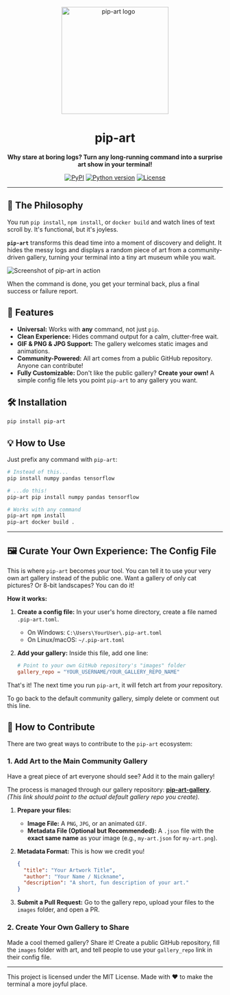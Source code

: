 <p align="center">
  <img src="https://i.postimg.cc/5yp7DxHN/Chat-GPT-Image-13-2025-14-31-22.png" width="250" alt="pip-art logo">
</p>

<h1 align="center">pip-art</h1>

<p align="center">
  <strong>Why stare at boring logs? Turn any long-running command into a surprise art show in your terminal!</strong>
</p>

<p align="center">
    <a href="#"><img src="https://pypi.org/project/pip-art/" alt="PyPI"></a>
    <a href="#"><img src="https://img.shields.io/badge/python-3.9+-blue.svg" alt="Python version"></a>
    <a href="#"><img src="https://img.shields.io/badge/license-MIT-green.svg" alt="License"></a>
</p>

---

## 🎨 The Philosophy

You run `pip install`, `npm install`, or `docker build` and watch lines of text scroll by. It's functional, but it's joyless. 

**`pip-art`** transforms this dead time into a moment of discovery and delight. It hides the messy logs and displays a random piece of art from a community-driven gallery, turning your terminal into a tiny art museum while you wait.

![Screenshot of pip-art in action](https://i.postimg.cc/4NJpMPB3/2025-07-15-114221.png)

When the command is done, you get your terminal back, plus a final success or failure report.

## 🚀 Features

*   **Universal:** Works with **any** command, not just `pip`.
*   **Clean Experience:** Hides command output for a calm, clutter-free wait.
*   **GIF & PNG & JPG Support:** The gallery welcomes static images and animations.
*   **Community-Powered:** All art comes from a public GitHub repository. Anyone can contribute!
*   **Fully Customizable:** Don't like the public gallery? **Create your own!** A simple config file lets you point `pip-art` to any gallery you want.

## 🛠️ Installation

```bash
pip install pip-art
```

## 💡 How to Use

Just prefix any command with `pip-art`:

```bash
# Instead of this...
pip install numpy pandas tensorflow

# ...do this!
pip-art pip install numpy pandas tensorflow
```

```bash
# Works with any command
pip-art npm install
pip-art docker build .
```

---

## 🖼️ Curate Your Own Experience: The Config File

This is where `pip-art` becomes *your* tool. You can tell it to use your very own art gallery instead of the public one. Want a gallery of only cat pictures? Or 8-bit landscapes? You can do it!

**How it works:**

1.  **Create a config file:** In your user's home directory, create a file named `.pip-art.toml`.
    *   On Windows: `C:\Users\YourUser\.pip-art.toml`
    *   On Linux/macOS: `~/.pip-art.toml`

2.  **Add your gallery:** Inside this file, add one line:

    ```toml
    # Point to your own GitHub repository's "images" folder
    gallery_repo = "YOUR_USERNAME/YOUR_GALLERY_REPO_NAME"
    ```

That's it! The next time you run `pip-art`, it will fetch art from *your* repository.

To go back to the default community gallery, simply delete or comment out this line.

## 🤝 How to Contribute

There are two great ways to contribute to the `pip-art` ecosystem:

### 1. Add Art to the Main Community Gallery

Have a great piece of art everyone should see? Add it to the main gallery!

The process is managed through our gallery repository: **[pip-art-gallery](https://github.com/YOUR_USERNAME/pip-art-gallery)**. *(This link should point to the actual default gallery repo you create).*

1.  **Prepare your files:**
    *   **Image File:** A `PNG`, `JPG`, or an animated `GIF`.
    *   **Metadata File (Optional but Recommended):** A `.json` file with the **exact same name** as your image (e.g., `my-art.json` for `my-art.png`).

2.  **Metadata Format:** This is how we credit you!
    ```json
    {
      "title": "Your Artwork Title",
      "author": "Your Name / Nickname",
      "description": "A short, fun description of your art."
    }
    ```

3.  **Submit a Pull Request:** Go to the gallery repo, upload your files to the `images` folder, and open a PR.

### 2. Create Your Own Gallery to Share

Made a cool themed gallery? Share it! Create a public GitHub repository, fill the `images` folder with art, and tell people to use your `gallery_repo` link in their config file.

---

This project is licensed under the MIT License.
Made with ❤️ to make the terminal a more joyful place. 